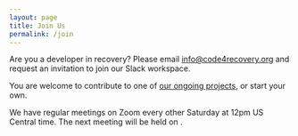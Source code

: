 ```yaml
---
layout: page
title: Join Us
permalink: /join
---
```


Are you a developer in recovery? Please email [info@code4recovery.org](mailto:info@code4recovery.org) and request an invitation to join our Slack workspace.

You are welcome to contribute to one of [our ongoing projects](/projects), or start your own.

We have regular meetings on Zoom every other Saturday at 12pm US Central time. The next meeting will be held on <span id="next-meeting" style="text-decoration:underline;"></span>.

<script id="luxon" src="https://cdnjs.cloudflare.com/ajax/libs/luxon/2.0.2/luxon.min.js" integrity="sha512-frUCURIeB0OKMPgmDEwT3rC4NH2a4gn06N3Iw6T1z0WfrQZd7gNfJFbHrNsZP38PVXOp6nUiFtBqVvmCj+ARhw==" crossorigin="anonymous" referrerpolicy="no-referrer"></script>

<script>
    var dt = luxon.DateTime.fromObject({
        year: 2021,
        month: 12,
        day: 4,
        hour: 12,
        minute: 0
    }, {
        zone: 'America/Chicago'
    });
    var weeks = 2 * Math.ceil(luxon.DateTime.now().diff(dt, 'weeks').toObject().weeks / 2);
    document.getElementById('next-meeting').innerHTML = dt.plus({weeks: weeks}).toFormat('LLLL d');
</script>
